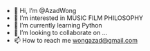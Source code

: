 - 👋 Hi, I’m @AzadWong
- 👀 I’m interested in MUSIC FILM PHILOSOPHY 
- 🌱 I’m currently learning Python
- 💞️ I’m looking to collaborate on ...
- 📫 How to reach me wongazad@gmail.com

<!---
AzadWong/AzadWong is a ✨ special ✨ repository because its `README.md` (this file) appears on your GitHub profile.
You can click the Preview link to take a look at your changes.
--->
